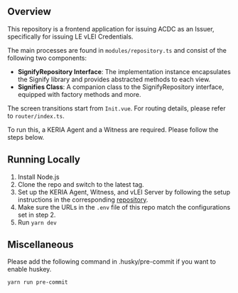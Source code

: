 ## Overview
This repository is a frontend application for issuing ACDC as an Issuer, specifically for issuing LE vLEI Credentials.

The main processes are found in `modules/repository.ts` and consist of the following two components:

- **SignifyRepository Interface**: The implementation instance encapsulates the Signify library and provides abstracted methods to each view.
- **Signifies Class**: A companion class to the SignifyRepository interface, equipped with factory methods and more.

The screen transitions start from `Init.vue`. For routing details, please refer to `router/index.ts`.

To run this, a KERIA Agent and a Witness are required.
Please follow the steps below.

## Running Locally
1. Install Node.js
2. Clone the repo and switch to the latest tag.
3. Set up the KERIA Agent, Witness, and vLEI Server by following the setup instructions in the corresponding [repository](https://github.com/GMO-GlobalSign-Holdings-K-K-CTO-office/keria-witness-vlei_schema).
4. Make sure the URLs in the `.env` file of this repo match the configurations set in step 2.
5. Run `yarn dev`

## Miscellaneous
Please add the following command in .husky/pre-commit if you want to enable huskey.

```bash
yarn run pre-commit
```